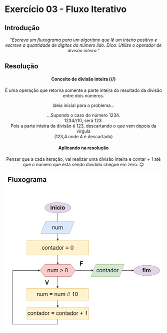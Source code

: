 # Exercício 03 - Fluxo Iterativo
  
## Introdução 
<div align="center">

_"Escreva um fluxograma para um algoritmo que lê um inteiro positivo e escreve a
quantidade de dígitos do número lido. Dica: Utilize o operador de divisão inteira."_

</div>

## Resolução

<div align="center">

#### Conceito de divisão inteira (//)
É uma operação que retorna somente a parte inteira do resultado da divisão entre dois números.

Ideia inicial para o problema...

...Supondo o caso do número 1234. <br> 1234//10, será 123. <br>
Pois a parte inteira da divisão é 123, descartando o que vem depois da vírgula <br> (123,4 onde 4 é descartado)

#### Aplicando na resolução

Pensar que a cada iteração, vai realizar uma divisão inteira e contar + 1 até que o número que está sendo dividido chegue em zero. 😊

![](../../imagens/4ex-03.png)

</div>
